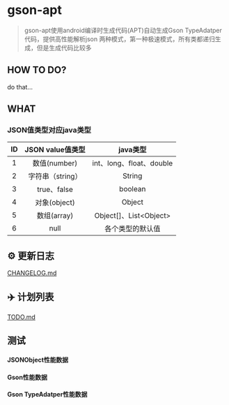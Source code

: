 # gson-apt

> gson-apt使用android编译时生成代码(APT)自动生成Gson TypeAdatper代码，提供高性能解析json
> 两种模式，第一种极速模式，所有类都递归生成，但是生成代码比较多

## HOW TO DO?

do that...

## WHAT

### JSON值类型对应java类型

|ID|JSON value值类型|java类型|
|:-:|:-:|:-:|
|1|数值(number)|int、long、float、double|
|2|字符串（string）|String|
|3|true、false|boolean|
|4|对象(object)|Object|
|5|数组(array)|Object[]、List\<Object\>|
|6|null|各个类型的默认值|

## :gear: 更新日志
[CHANGELOG.md](./CHANGELOG.md)

## :airplane: 计划列表
[TODO.md](./TODO.md)

## 测试

#### JSONObject性能数据
#### Gson性能数据
#### Gson TypeAdatper性能数据

